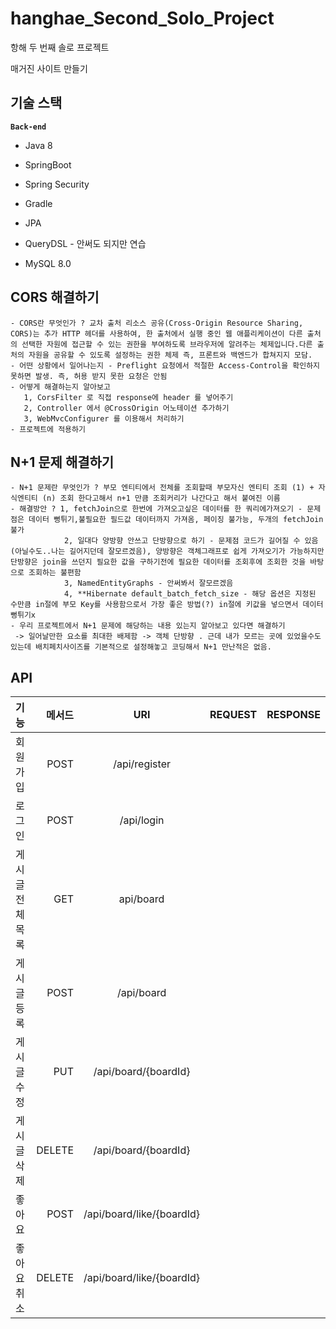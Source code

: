 # hanghae_Second_Solo_Project
항해 두 번째 솔로 프로젝트

매거진 사이트 만들기
 

## 기술 스택
**`Back-end`**
- Java 8

- SpringBoot
- Spring Security 
- Gradle
- JPA
- QueryDSL - 안써도 되지만 연습
- MySQL 8.0

## CORS 해결하기
    - CORS란 무엇인가 ? 교차 출처 리소스 공유(Cross-Origin Resource Sharing, CORS)는 추가 HTTP 헤더를 사용하여, 한 출처에서 실행 중인 웹 애플리케이션이 다른 출처의 선택한 자원에 접근할 수 있는 권한을 부여하도록 브라우저에 알려주는 체제입니다.다른 출처의 자원을 공유할 수 있도록 설정하는 권한 체제 즉, 프론트와 백엔드가 합쳐지지 모담.
    - 어떤 상황에서 일어나는지 - Preflight 요청에서 적절한 Access-Control을 확인하지 못하면 발생. 즉, 허용 받지 못한 요청은 안됨
    - 어떻게 해결하는지 알아보고 
       1, CorsFilter 로 직접 response에 header 를 넣어주기
       2, Controller 에서 @CrossOrigin 어노테이션 추가하기
       3, WebMvcConfigurer 를 이용해서 처리하기
    - 프로젝트에 적용하기

## N+1 문제 해결하기
    - N+1 문제란 무엇인가 ? 부모 엔티티에서 전체를 조회할때 부모자신 엔티티 조회 (1) + 자식엔티티 (n) 조회 한다고해서 n+1 만큼 조회커리가 나간다고 해서 붙여진 이름
    - 해결방안 ? 1, fetchJoin으로 한번에 가져오고싶은 데이터를 한 쿼리에가져오기 - 문제점은 데이터 뻥튀기,불필요한 필드값 데이터까지 가져옴, 페이징 불가능, 두개의 fetchJoin 불가
                2, 일대다 양방향 안쓰고 단방향으로 하기 - 문제점 코드가 길어질 수 있음(아닐수도..나는 길어지던데 잘모르겠음), 양방향은 객체그래프로 쉽게 가져오기가 가능하지만 단방향은 join을 쓰던지 필요한 값을 구하기전에 필요한 데이터를 조회후에 조회한 것을 바탕으로 조회하는 불편함
                3, NamedEntityGraphs - 안써봐서 잘모르겠음               
                4, **Hibernate default_batch_fetch_size - 해당 옵션은 지정된 수만큼 in절에 부모 Key를 사용함으로서 가장 좋은 방법(?) in절에 키값을 넣으면서 데이터 뻥튀기x
    - 우리 프로젝트에서 N+1 문제에 해당하는 내용 있는지 알아보고 있다면 해결하기
     -> 일어날만한 요소를 최대한 배제함 -> 객체 단방향 . 근데 내가 모르는 곳에 있었을수도 있는데 배치페치사이즈를 기본적으로 설정해놓고 코딩해서 N+1 만난적은 없음.
## API

| 기능       |     메서드 |            URI             | REQUEST | RESPONSE |
|:---------|--------:|:--------------------------:|---------|----------|
| 회원가입     |    POST |       /api/register        |         |          |
| 로그인      |    POST |         /api/login         |         |          |
| 게시글 전체목록 |     GET |         api/board          |         |          |
| 게시글 등록   |    POST |         /api/board         |         |          |
| 게시글 수정   |     PUT |    /api/board/{boardId}    |         |          |
| 게시글 삭제   |  DELETE |    /api/board/{boardId}    |         |          |
| 좋아요      |    POST | /api/board/like/{boardId}  |         |          |
| 좋아요 취소   |  DELETE | /api/board/like/{boardId}  |         |          |


